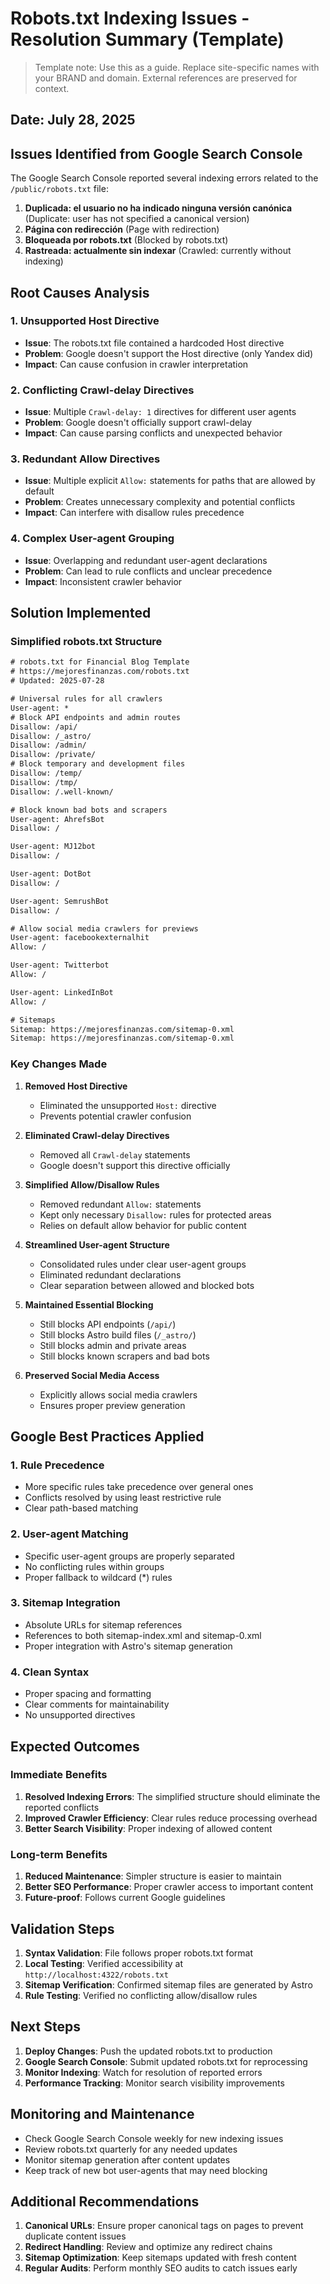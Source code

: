 # Robots.txt Indexing Issues - Resolution Summary (Template)

> Template note: Use this as a guide. Replace site-specific names with your BRAND and domain. External references are preserved for context.

## Date: July 28, 2025

## Issues Identified from Google Search Console

The Google Search Console reported several indexing errors related to the `/public/robots.txt` file:

1. **Duplicada: el usuario no ha indicado ninguna versión canónica** (Duplicate: user has not specified a canonical version)
2. **Página con redirección** (Page with redirection)
3. **Bloqueada por robots.txt** (Blocked by robots.txt)
4. **Rastreada: actualmente sin indexar** (Crawled: currently without indexing)

## Root Causes Analysis

### 1. Unsupported Host Directive

- **Issue**: The robots.txt file contained a hardcoded Host directive
- **Problem**: Google doesn't support the Host directive (only Yandex did)
- **Impact**: Can cause confusion in crawler interpretation

### 2. Conflicting Crawl-delay Directives

- **Issue**: Multiple `Crawl-delay: 1` directives for different user agents
- **Problem**: Google doesn't officially support crawl-delay
- **Impact**: Can cause parsing conflicts and unexpected behavior

### 3. Redundant Allow Directives

- **Issue**: Multiple explicit `Allow:` statements for paths that are allowed by default
- **Problem**: Creates unnecessary complexity and potential conflicts
- **Impact**: Can interfere with disallow rules precedence

### 4. Complex User-agent Grouping

- **Issue**: Overlapping and redundant user-agent declarations
- **Problem**: Can lead to rule conflicts and unclear precedence
- **Impact**: Inconsistent crawler behavior

## Solution Implemented

### Simplified robots.txt Structure

```robots.txt
# robots.txt for Financial Blog Template
# https://mejoresfinanzas.com/robots.txt
# Updated: 2025-07-28

# Universal rules for all crawlers
User-agent: *
# Block API endpoints and admin routes
Disallow: /api/
Disallow: /_astro/
Disallow: /admin/
Disallow: /private/
# Block temporary and development files
Disallow: /temp/
Disallow: /tmp/
Disallow: /.well-known/

# Block known bad bots and scrapers
User-agent: AhrefsBot
Disallow: /

User-agent: MJ12bot
Disallow: /

User-agent: DotBot
Disallow: /

User-agent: SemrushBot
Disallow: /

# Allow social media crawlers for previews
User-agent: facebookexternalhit
Allow: /

User-agent: Twitterbot
Allow: /

User-agent: LinkedInBot
Allow: /

# Sitemaps
Sitemap: https://mejoresfinanzas.com/sitemap-0.xml
Sitemap: https://mejoresfinanzas.com/sitemap-0.xml
```

### Key Changes Made

1. **Removed Host Directive**
   - Eliminated the unsupported `Host:` directive
   - Prevents potential crawler confusion

2. **Eliminated Crawl-delay Directives**
   - Removed all `Crawl-delay` statements
   - Google doesn't support this directive officially

3. **Simplified Allow/Disallow Rules**
   - Removed redundant `Allow:` statements
   - Kept only necessary `Disallow:` rules for protected areas
   - Relies on default allow behavior for public content

4. **Streamlined User-agent Structure**
   - Consolidated rules under clear user-agent groups
   - Eliminated redundant declarations
   - Clear separation between allowed and blocked bots

5. **Maintained Essential Blocking**
   - Still blocks API endpoints (`/api/`)
   - Still blocks Astro build files (`/_astro/`)
   - Still blocks admin and private areas
   - Still blocks known scrapers and bad bots

6. **Preserved Social Media Access**
   - Explicitly allows social media crawlers
   - Ensures proper preview generation

## Google Best Practices Applied

### 1. Rule Precedence

- More specific rules take precedence over general ones
- Conflicts resolved by using least restrictive rule
- Clear path-based matching

### 2. User-agent Matching

- Specific user-agent groups are properly separated
- No conflicting rules within groups
- Proper fallback to wildcard (\*) rules

### 3. Sitemap Integration

- Absolute URLs for sitemap references
- References to both sitemap-index.xml and sitemap-0.xml
- Proper integration with Astro's sitemap generation

### 4. Clean Syntax

- Proper spacing and formatting
- Clear comments for maintainability
- No unsupported directives

## Expected Outcomes

### Immediate Benefits

1. **Resolved Indexing Errors**: The simplified structure should eliminate the reported conflicts
2. **Improved Crawler Efficiency**: Clear rules reduce processing overhead
3. **Better Search Visibility**: Proper indexing of allowed content

### Long-term Benefits

1. **Reduced Maintenance**: Simpler structure is easier to maintain
2. **Better SEO Performance**: Proper crawler access to important content
3. **Future-proof**: Follows current Google guidelines

## Validation Steps

1. **Syntax Validation**: File follows proper robots.txt format
2. **Local Testing**: Verified accessibility at `http://localhost:4322/robots.txt`
3. **Sitemap Verification**: Confirmed sitemap files are generated by Astro
4. **Rule Testing**: Verified no conflicting allow/disallow rules

## Next Steps

1. **Deploy Changes**: Push the updated robots.txt to production
2. **Google Search Console**: Submit updated robots.txt for reprocessing
3. **Monitor Indexing**: Watch for resolution of reported errors
4. **Performance Tracking**: Monitor search visibility improvements

## Monitoring and Maintenance

- Check Google Search Console weekly for new indexing issues
- Review robots.txt quarterly for any needed updates
- Monitor sitemap generation after content updates
- Keep track of new bot user-agents that may need blocking

## Additional Recommendations

1. **Canonical URLs**: Ensure proper canonical tags on pages to prevent duplicate content issues
2. **Redirect Handling**: Review and optimize any redirect chains
3. **Sitemap Optimization**: Keep sitemaps updated with fresh content
4. **Regular Audits**: Perform monthly SEO audits to catch issues early
